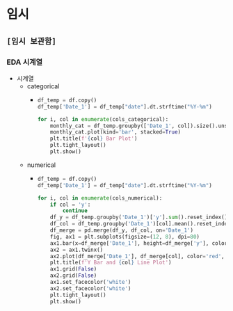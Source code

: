 # 임시

## `[임시 보관함]`

### EDA 시계열
* 시계열
    * categorical
        * ```python
          df_temp = df.copy()
          df_temp['Date_1'] = df_temp["date"].dt.strftime("%Y-%m")

          for i, col in enumerate(cols_categorical):
              monthly_cat = df_temp.groupby(['Date_1', col]).size().unstack()
              monthly_cat.plot(kind='bar', stacked=True)
              plt.title(f'{col} Bar Plot')
              plt.tight_layout()
              plt.show()
          ```
    * numerical
        * ```python
          df_temp = df.copy()
          df_temp['Date_1'] = df_temp["date"].dt.strftime("%Y-%m")

          for i, col in enumerate(cols_numerical):
              if col = 'y':
                  continue
              df_y = df_temp.groupby('Date_1')['y'].sum().reset_index()
              df_col = df_temp.groupby('Date_1')[col].mean().reset_index()
              df_merge = pd.merge(df_y, df_col, on='Date_1')
              fig, ax1 = plt.subplots(figsize=(12, 8), dpi=80)
              ax1.bar(x=df_merge['Date_1'], height=df_merge['y'], color='gray', alpha=0.2)
              ax2 = ax1.twinx()
              ax2.plot(df_merge['Date_1'], df_merge[col], color='red', label=col)
              plt.title(f'Y Bar and {col} Line Plot')
              ax1.grid(False)
              ax2.grid(False)
              ax1.set_facecolor('white')
              ax2.set_facecolor('white')
              plt.tight_layout()
              plt.show()
          ```
<br><br>